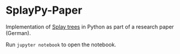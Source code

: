 # SplayPy-Paper

Implementation of [Splay trees](https://www.cs.cmu.edu/~sleator/papers/self-adjusting.pdf "Sleator, Tarjan: Self-Adjusting Binary Search Trees") in Python as part of a research paper (German).

Run `jupyter notebook` to open the notebook.
